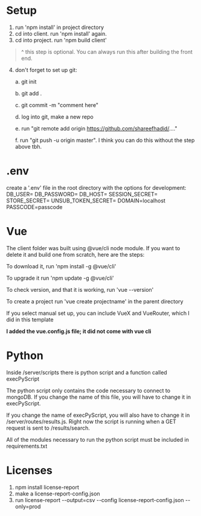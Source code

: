 # Setup

1. run 'npm install' in project directory
2. cd into client. run 'npm install' again.
3. cd into project. run 'npm build client'
> ^ this step is optional. You can always run this after building the front end.
4. don't forget to set up git:

    a. git init

    b. git add .

    c. git commit -m "comment here"

    d. log into git, make a new repo

    e. run "git remote add origin https://github.com/shareefhadid/...."

    f. run "git push -u origin master". I think you can do this without the step above tbh.

# .env
create a '.env' file in the root directory with the options for development:
DB_USER=
DB_PASSWORD=
DB_HOST=
SESSION_SECRET=
STORE_SECRET=
UNSUB_TOKEN_SECRET=
DOMAIN=localhost
PASSCODE=passcode

# Vue
The client folder was built using @vue/cli node module. If you want to delete it and build one from scratch, here are the steps:

To download it, run 'npm install -g @vue/cli'

To upgrade it run 'npm update -g @vue/cli'

To check version, and that it is working, run 'vue --version'

To create a project run 'vue create projectname' in the parent directory

If you select manual set up, you can include VueX and VueRouter, which I did in this template

**I added the vue.config.js file; it did not come with vue cli**

# Python
Inside /server/scripts there is python script and a function called execPyScript

The python script only contains the code necessary to connect to mongoDB. If you change the name of this file, you will have to change it in execPyScript.

If you change the name of execPyScript, you will also have to change it in /server/routes/results.js. Right now the script is running when a GET request is sent to /results/search.

All of the modules necessary to run the python script must be included in requirements.txt

# Licenses
1. npm install license-report
2. make a license-report-config.json
3. run license-report --output=csv --config license-report-config.json --only=prod
